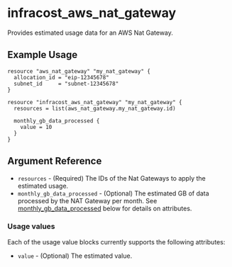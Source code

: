# infracost_aws_nat_gateway

Provides estimated usage data for an AWS Nat Gateway.

## Example Usage

```hcl
resource "aws_nat_gateway" "my_nat_gateway" {
  allocation_id = "eip-12345678"
  subnet_id     = "subnet-12345678"
}

resource "infracost_aws_nat_gateway" "my_nat_gateway" {
  resources = list(aws_nat_gateway.my_nat_gateway.id)

  monthly_gb_data_processed {
    value = 10
  }
}
```

## Argument Reference

* `resources` - (Required) The IDs of the Nat Gateways to apply the estimated usage.
* `monthly_gb_data_processed` - (Optional) The estimated GB of data processed by the NAT Gateway per month. See [monthly_gb_data_processed](#monthly_gb_data_processed) below for details on attributes.

### Usage values

Each of the usage value blocks currently supports the following attributes:

* `value` - (Optional) The estimated value.

